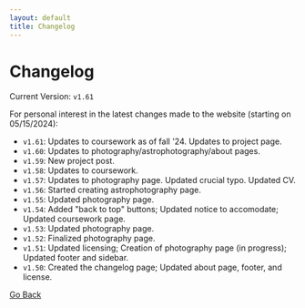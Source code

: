```yaml
---
layout: default
title: Changelog
---
```


# Changelog

Current Version: `v1.61`

For personal interest in the latest changes made to the website (starting on 05/15/2024):

* `v1.61`: Updates to coursework as of fall '24. Updates to project page. 
* `v1.60`: Updates to photography/astrophotography/about pages.
* `v1.59`: New project post.
* `v1.58`: Updates to coursework.
* `v1.57`: Updates to photography page. Updated crucial typo. Updated CV. 
* `v1.56`: Started creating astrophotography page. 
* `v1.55`: Updated photography page.
* `v1.54`: Added "back to top" buttons; Updated notice to accomodate; Updated coursework page.
* `v1.53`: Updated photography page.
* `v1.52`: Finalized photography page.
* `v1.51`: Updated licensing; Creation of photography page (in progress); Updated footer and sidebar.
* `v1.50`: Created the changelog page; Updated about page, footer, and license.

[Go Back](/index.html)